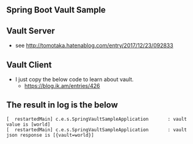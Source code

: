 ## Spring Boot Vault Sample

## Vault Server
  * see http://tomotaka.hatenablog.com/entry/2017/12/23/092833

## Vault Client
  * I just copy the below code to learn about vault.
    * https://blog.ik.am/entries/426

## The result in log is the below

```
[  restartedMain] c.e.s.SpringVaultSampleApplication       : vault value is [world]
[  restartedMain] c.e.s.SpringVaultSampleApplication       : vault json response is [{vault=world}]
```
  
